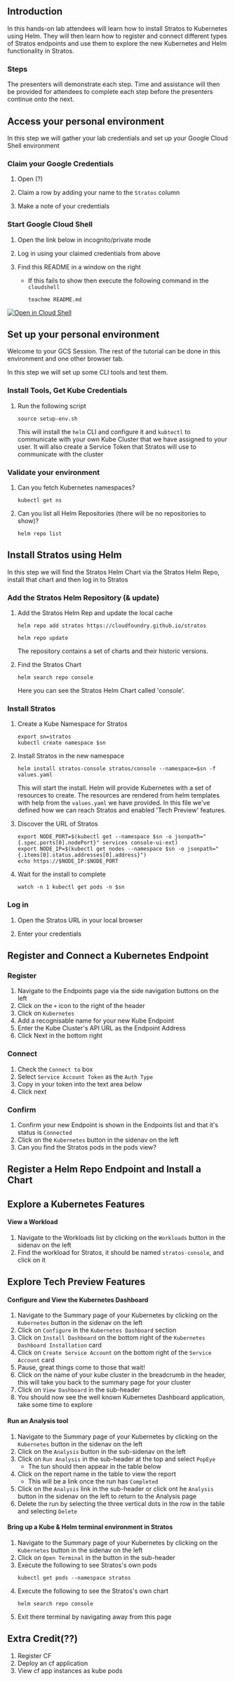 ## Introduction

In this hands-on lab attendees will learn how to install Stratos to Kubernetes using Helm. They will then learn how to register and connect different types of Stratos endpoints and use them to explore the new Kubernetes and Helm functionality in Stratos. 

### Steps

The presenters will demonstrate each step. Time and assistance will then be provided for attendees to complete each step before the presenters continue onto the next.

## Access your personal environment

In this step we will gather your lab credentials and set up your Google Cloud Shell environment

### Claim your Google Credentials
1. Open (?) <!-- // TODO: url to google sheet  -->

1. Claim a row by adding your name to the `Stratos` column

1. Make a note of your credentials

### Start Google Cloud Shell 
1. Open the link below in incognito/private mode <!-- // TODO: add why -->

1. Log in using your claimed credentials from above

1. Find this README in a window on the right
   - If this fails to show then execute the following command in the `cloudshell`
     ```
     teachme README.md
     ```
<!-- // TODO: this should be updated with the correct repo -->

[![Open in Cloud Shell](http://gstatic.com/cloudssh/images/open-btn.svg)](https://console.cloud.google.com/cloudshell/editor?cloudshell_git_branch=rc&cloudshell_git_repo=https%3A%2F%2Fgithub.com%2Fcf-stratos%2Fsummit-hands-on-labs&cloudshell_working_dir=eu-2020%2FStratos&cloudshell_tutorial=README.md&shellonly=true&cloudshell_print=welcome.txt)



## Set up your personal environment

Welcome to your GCS Session. The rest of the tutorial can be done in this environment and one other browser tab.

In this step we will set up some CLI tools and test them.

### Install Tools, Get Kube Credentials
1. Run the following script
   ```
   source setup-env.sh
   ```
   This will install the `helm` CLI and configure it and `kubtectl` to communicate with your own Kube Cluster that we have assigned to your user.
   It will also create a Service Token that Stratos will use to communicate with the cluster

### Validate your environment
1. Can you fetch Kubernetes namespaces?
   ```
   kubectl get ns
   ```

1. Can you list all Helm Repositories (there will be no repositories to show)?
   ```
   helm repo list 
   ```

## Install Stratos using Helm

In this step we will find the Stratos Helm Chart via the Stratos Helm Repo, install that chart and then log in to Stratos

### Add the Stratos Helm Repository (& update)
1. Add the Stratos Helm Rep and update the local cache
   ```
   helm repo add stratos https://cloudfoundry.github.io/stratos
   ```
   ```
   helm repo update   
   ```
   The repository contains a set of charts and their historic versions.

1. Find the Stratos Chart
   ```
   helm search repo console
   ```
   Here you can see the Stratos Helm Chart called 'console'.

### Install Stratos
1. Create a Kube Namespace for Stratos
   ```
   export sn=stratos
   kubectl create namespace $sn
   ```
1. Install Stratos in the new namespace
   ```
   helm install stratos-console stratos/console --namespace=$sn -f values.yaml
   ```
   This will start the install. Helm will provide Kubernetes with a set of resources to create. The resources are rendered from helm templates with help from the `values.yaml` we have provided. In this file we've defined how we can reach Stratos and enabled 'Tech Preview' features.

1. Discover the URL of Stratos
   ```
   export NODE_PORT=$(kubectl get --namespace $sn -o jsonpath="{.spec.ports[0].nodePort}" services console-ui-ext)
   export NODE_IP=$(kubectl get nodes --namespace $sn -o jsonpath="{.items[0].status.addresses[0].address}")
   echo https://$NODE_IP:$NODE_PORT
   ```

1. Wait for the install to complete
   ```
   watch -n 1 kubectl get pods -n $sn
   ``` 
   
### Log in
1. Open the Stratos URL in your local browser

1. Enter your credentials <!-- // TODO: confirm where these are from -->

## Register and Connect a Kubernetes Endpoint

<!-- // TODO: Intro -->

### Register
1. Navigate to the Endpoints page via the side navigation buttons on the left
1. Click on the `+` icon to the right of the header
1. Click on `Kubernetes`
1. Add a recognisable name for your new Kube Endpoint
1. Enter the Kube Cluster's API URL as the Endpoint Address <!-- // TODO: confirm where this is from -->
1. Click Next in the bottom right

### Connect
1. Check the `Connect to` box
1. Select `Service Account Token` as the `Auth Type`
1. Copy in your token into the text area below <!-- // TODO: confirm where this is from -->
1. Click next

### Confirm
1. Confirm your new Endpoint is shown in the Endpoints list and that it's status is `Connected`
1. Click on the `Kubernetes` button in the sidenav on the left
1. Can you find the Stratos pods in the pods view?

## Register a Helm Repo Endpoint and Install a Chart
<!-- // TODO: Intro -->
<!-- // TODO: steps -->

## Explore a Kubernetes Features
<!-- // TODO: Intro -->

#### View a Workload
<!-- // TODO: explain what workloads are -->
1. Navigate to the Workloads list by clicking on the `Workloads` button in the sidenav on the left
1. Find the workload for Stratos, it should be named `stratos-console`, and click on it
<!-- 1. // TODO: more activities -->

## Explore Tech Preview Features

#### Configure and View the Kubernetes Dashboard
1. Navigate to the Summary page of your Kubernetes by clicking on the `Kubernetes` button in the sidenav on the left
1. Click on `Configure` in the `Kubernetes Dashboard` section
1. Click on `Install Dashboard` on the bottom right of the `Kubernetes Dashboard Installation` card
1. Click on `Create Service Account` on the bottom right of the `Service Account` card
1. Pause, great things come to those that wait!
1. Click on the name of your kube cluster in the breadcrumb in the header, this will take you back to the summary page for your cluster
1. Click on `View Dashboard` in the sub-header
1. You should now see the well known Kubernetes Dashboard application, take some time to explore

#### Run an Analysis tool
<!-- // TODO: explain what workloads are -->
1. Navigate to the Summary page of your Kubernetes by clicking on the `Kubernetes` button in the sidenav on the left
1. Click on the `Analysis` button in the sub-sidenav on the left
1. Click on `Run Analysis` in the sub-header at the top and select `PopEye`
   - The tun should then appear in the table below
1. Click on the report name in the table to view the report   
   - This will be a link once the run has `Completed`
1. Click on the `Analysis` link in the sub-header or click ont he `Analysis` button in the sidenav on the left to return to the Analysis page
1. Delete the run by selecting the three vertical dots in the row in the table and selecting `Delete`

#### Bring up a Kube & Helm terminal environment in Stratos
<!-- // TODO: explain what the terminal is -->
1. Navigate to the Summary page of your Kubernetes by clicking on the `Kubernetes` button in the sidenav on the left
1. Click on `Open Terminal` in the button in the sub-header
1. Execute the following to see Stratos's own pods
   ```
   kubectl get pods --namespace stratos
   ```
1. Execute the following to see the Stratos's own chart
   ```
   helm search repo console
   ```
1. Exit there terminal by navigating away from this page


## Extra Credit(??)
<!-- // TODO: Is this needed? -->
1. Register CF
1. Deploy an cf application
1. View cf app instances as kube pods

